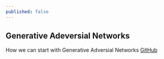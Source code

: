 ```yaml
---
published: false
---
```

## Generative Adeversial Networks
How we can start with Generative Adversial Networks
[GitHub](http://github.com/)